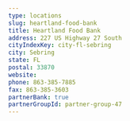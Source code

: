 ```yaml
---
type: locations
slug: heartland-food-bank
title: Heartland Food Bank
address: 227 US Highway 27 South
cityIndexKey: city-fl-sebring
city: Sebring
state: FL
postal: 33870
website: 
phone: 863-385-7885
fax: 863-385-3603
partnerBank: true
partnerGroupId: partner-group-47
---
```


